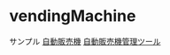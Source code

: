 # vendingMachine
サンプル
<a href="http://codecamp22349.lesson7.codecamp.jp//php/21/php/index.php" target="_blank">自動販売機</a>
<a href="http://codecamp22349.lesson7.codecamp.jp//php/21/php/tool.php" target="_blank">自動販売機管理ツール</a>
